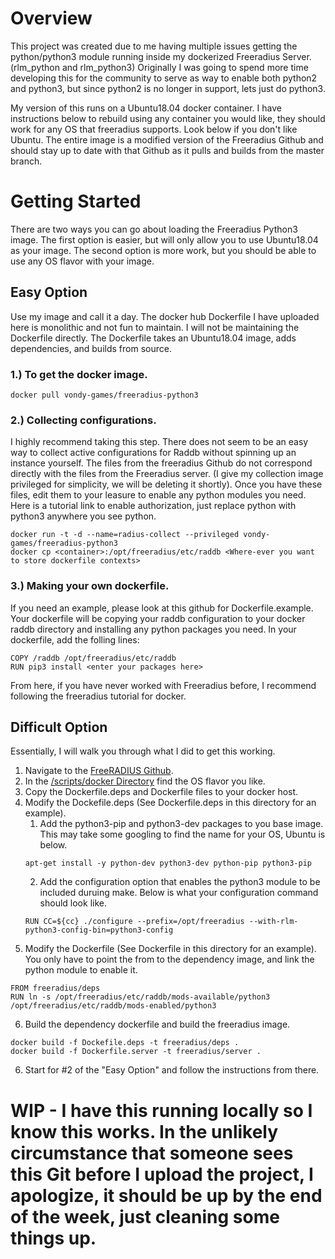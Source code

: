 # Overview
This project was created due to me having multiple issues getting the python/python3 module running inside my dockerized Freeradius Server. (rlm_python and rlm_python3)
Originally I was going to spend more time developing this for the community to serve as way to enable both python2 and python3, but since python2 is no longer in support, lets just do python3.

My version of this runs on a Ubuntu18.04 docker container. I have instructions below to rebuild using any container you would like, they should work for any OS that freeradius supports. Look below if you don't like Ubuntu. The entire image is a modified version of the Freeradius Github and should stay up to date with that Github as it pulls and builds from the master branch.

# Getting Started
There are two ways you can go about loading the Freeradius Python3 image. 
The first option is easier, but will only allow you to use Ubuntu18.04 as your image.
The second option is more work, but you should be able to use any OS flavor with your image.

## Easy Option
Use my image and call it a day. The docker hub Dockerfile I have uploaded here is monolithic and not fun to maintain. I will not be maintaining the Dockerfile directly. The Dockerfile takes an Ubuntu18.04 image, adds dependencies, and builds from source.

### 1.) To get the docker image.
```
docker pull vondy-games/freeradius-python3
```


### 2.) Collecting configurations.
I highly recommend taking this step. There does not seem to be an easy way to collect active configurations for Raddb without spinning up an instance yourself. The files from the freeradius Github do not correspond directly with the files from the Freeradius server. (I give my collection image privileged for simplicity, we will be deleting it shortly). Once you have these files, edit them to your leasure to enable any python modules you need. Here is a tutorial link to enable authorization, just replace python with python3 anywhere you see python.
```
docker run -t -d --name=radius-collect --privileged vondy-games/freeradius-python3
docker cp <container>:/opt/freeradius/etc/raddb <Where-ever you want to store dockerfile contexts>
```

### 3.) Making your own dockerfile.
If you need an example, please look at this github for Dockerfile.example.
Your dockerfile will be copying your raddb configuration to your docker raddb directory and installing any python packages you need.
In your dockerfile, add the folling lines:
```
COPY /raddb /opt/freeradius/etc/raddb
RUN pip3 install <enter your packages here>
```

From here, if you have never worked with Freeradius before, I recommend following the freeradius tutorial for docker.

## Difficult Option
Essentially, I will walk you through what I did to get this working.
1. Navigate to the [FreeRADIUS Github](https://github.com/FreeRADIUS/freeradius-server).
2. In the [/scripts/docker Directory](https://github.com/FreeRADIUS/freeradius-server/tree/master/scripts/docker) find the OS flavor you like.
3. Copy the Dockerfile.deps and Dockerfile files to your docker host.
4. Modify the Dockefile.deps (See Dockerfile.deps in this directory for an example).
    1. Add the python3-pip and python3-dev packages to you base image. This may take some googling to find the name for your OS, Ubuntu is below.
    ```
    apt-get install -y python-dev python3-dev python-pip python3-pip
    ```
    2. Add the configuration option that enables the python3 module to be included duruing make. Below is what your configuration command should look like.
    ```
    RUN CC=${cc} ./configure --prefix=/opt/freeradius --with-rlm-python3-config-bin=python3-config
    ```
5. Modify the Dockerfile (See Dockerfile in this directory for an example). You only have to point the from to the dependency image, and link the python module to enable it.
```
FROM freeradius/deps
RUN ln -s /opt/freeradius/etc/raddb/mods-available/python3 /opt/freeradius/etc/raddb/mods-enabled/python3
```
6. Build the dependency dockerfile and build the freeradius image.
```
docker build -f Dockefile.deps -t freeradius/deps .
docker build -f Dockerfile.server -t freeradius/server .
```
6. Start for #2 of the "Easy Option" and follow the instructions from there.


# WIP - I have this running locally so I know this works. In the unlikely circumstance that someone sees this Git before I upload the project, I apologize, it should be up by the end of the week, just cleaning some things up.
